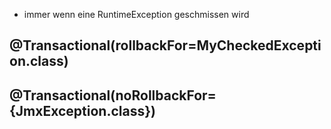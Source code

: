 - immer wenn eine RuntimeException geschmissen wird

## @Transactional(rollbackFor=MyCheckedException.class)

## @Transactional(noRollbackFor={JmxException.class})